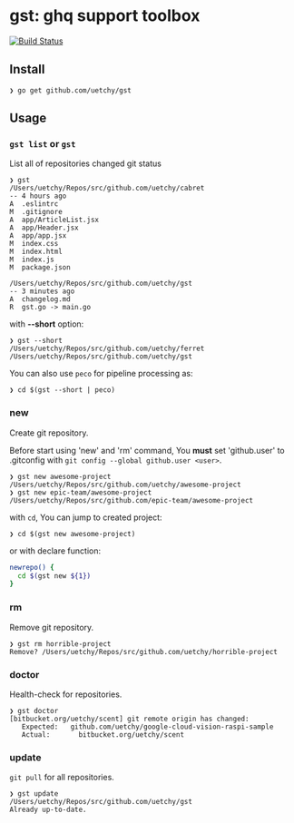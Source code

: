# gst: ghq support toolbox

[![Build Status](https://travis-ci.org/uetchy/gst.svg)](https://travis-ci.org/uetchy/gst)

## Install

```console
❯ go get github.com/uetchy/gst
```

## Usage

### `gst list` or `gst`

List all of repositories changed git status

```console
❯ gst
/Users/uetchy/Repos/src/github.com/uetchy/cabret
-- 4 hours ago
A  .eslintrc
M  .gitignore
A  app/ArticleList.jsx
A  app/Header.jsx
A  app/app.jsx
M  index.css
M  index.html
M  index.js
M  package.json

/Users/uetchy/Repos/src/github.com/uetchy/gst
-- 3 minutes ago
A  changelog.md
R  gst.go -> main.go
```

with **--short** option:

```console
❯ gst --short
/Users/uetchy/Repos/src/github.com/uetchy/ferret
/Users/uetchy/Repos/src/github.com/uetchy/gst
```

You can also use `peco` for pipeline processing as:

```
❯ cd $(gst --short | peco)
```

### new

Create git repository.

Before start using 'new' and 'rm' command, You **must** set 'github.user' to .gitconfig with `git config --global github.user <user>`.

```console
❯ gst new awesome-project
/Users/uetchy/Repos/src/github.com/uetchy/awesome-project
❯ gst new epic-team/awesome-project
/Users/uetchy/Repos/src/github.com/epic-team/awesome-project
```

with `cd`, You can jump to created project:

```console
❯ cd $(gst new awesome-project)
```

or with declare function:

```zsh
newrepo() {
  cd $(gst new ${1})
}
```

### rm

Remove git repository.

```console
❯ gst rm horrible-project
Remove? /Users/uetchy/Repos/src/github.com/uetchy/horrible-project
```

### doctor

Health-check for repositories.

```console
❯ gst doctor
[bitbucket.org/uetchy/scent] git remote origin has changed:
   Expected:   github.com/uetchy/google-cloud-vision-raspi-sample
   Actual:       bitbucket.org/uetchy/scent
```

### update

`git pull` for all repositories.

```console
❯ gst update
/Users/uetchy/Repos/src/github.com/uetchy/gst
Already up-to-date.
```
